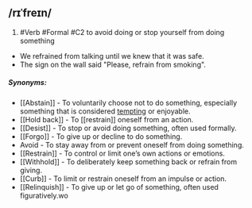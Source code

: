 ## /rɪˈfreɪn/
1. #Verb #Formal 
#C2
to avoid doing or stop yourself from doing something

- We refrained from talking until we knew that it was safe.
- The sign on the wall said "Please, refrain from smoking".

##### Synonyms:
- [[Abstain]] - To voluntarily choose not to do something, especially something that is considered [tempting](tempt) or enjoyable.
- [[Hold back]] - To [[restrain]] oneself from an action.
- [[Desist]] - To stop or avoid doing something, often used formally.
- [[Forgo]] - To give up or decline to do something.
- Avoid - To stay away from or prevent oneself from doing something.
- [[Restrain]] - To control or limit one’s own actions or emotions.
- [[Withhold]] - To deliberately keep something back or refrain from giving.
- [[Curb]] - To limit or restrain oneself from an impulse or action.
- [[Relinquish]] - To give up or let go of something, often used figuratively.wo